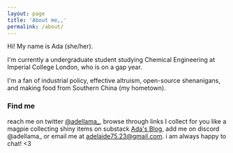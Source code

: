 ```yaml
---
layout: page
title: 'About me,,'
permalink: /about/
---
```


Hi! My name is Ada (she/her).

I'm currently a undergraduate student studying Chemical Engineering at Imperial College London, who is on a gap year.

I'm a fan of industrial policy, effective altruism, open-source shenanigans, and making food from Southern China (my hometown).


### Find me

reach me on twitter [@adellama_](x.com/adellama), browse through links I collect for you like a magpie collecting shiny items on substack [Ada's Blog](https://adaptivegood.substack.com/), add me on discord @adellama_ or email me at [adelaide75.23@gmail.com](mailto:adelaide75.23@gmail.com). i am always happy to chat! <3
